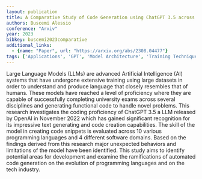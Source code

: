 ```yaml
---
layout: publication
title: A Comparative Study of Code Generation using ChatGPT 3.5 across 10 Programming Languages
authors: Buscemi Alessio
conference: "Arxiv"
year: 2023
bibkey: buscemi2023comparative
additional_links:
  - {name: "Paper", url: "https://arxiv.org/abs/2308.04477"}
tags: ['Applications', 'GPT', 'Model Architecture', 'Training Techniques']
---
```

Large Language Models (LLMs) are advanced Artificial Intelligence (AI) systems that have undergone extensive training using large datasets in order to understand and produce language that closely resembles that of humans. These models have reached a level of proficiency where they are capable of successfully completing university exams across several disciplines and generating functional code to handle novel problems. This research investigates the coding proficiency of ChatGPT 3.5 a LLM released by OpenAI in November 2022 which has gained significant recognition for its impressive text generating and code creation capabilities. The skill of the model in creating code snippets is evaluated across 10 various programming languages and 4 different software domains. Based on the findings derived from this research major unexpected behaviors and limitations of the model have been identified. This study aims to identify potential areas for development and examine the ramifications of automated code generation on the evolution of programming languages and on the tech industry.
